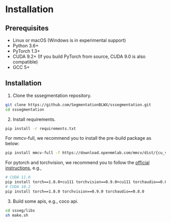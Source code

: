 # Installation

## Prerequisites
- Linux or macOS (Windows is in experimental support)
- Python 3.6+
- PyTorch 1.3+
- CUDA 9.2+ (If you build PyTorch from source, CUDA 9.0 is also compatible)
- GCC 5+


## Installation
1. Clone the sssegmentation repository.  
```sh 
git clone https://github.com/SegmentationBLWX/sssegmentation.git
cd sssegmentation
```

2. Install requirements.  
```sh
pip install -r requirements.txt
```
For mmcv-full, we recommend you to install the pre-build package as below:
```sh
pip install mmcv-full -f https://download.openmmlab.com/mmcv/dist/{cu_version}/{torch_version}/index.html
```
For pytorch and torchvision, we recommend you to follow the [official instructions](https://pytorch.org/get-started/previous-versions/), e.g.,
```sh
# CUDA 11.0
pip install torch==1.8.0+cu111 torchvision==0.9.0+cu111 torchaudio==0.8.0 -f https://download.pytorch.org/whl/torch_stable.html
# CUDA 10.2
pip install torch==1.8.0 torchvision==0.9.0 torchaudio==0.8.0
```

3. Build some apis, e.g., coco api.  
```sh
cd ssseg/libs
sh make.sh
```